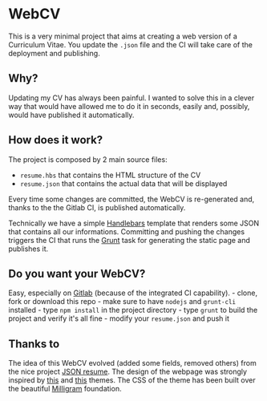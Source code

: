 # WebCV

This is a very minimal project that aims at creating a web version of a Curriculum Vitae.
You update the `.json` file and the CI will take care of the deployment and publishing.


## Why?
Updating my CV has always been painful.
I wanted to solve this in a clever way that would have allowed me to do it in seconds, easily and, possibly, would have published it automatically.


## How does it work?
The project is composed by 2 main source files:
  - `resume.hbs` that contains the HTML structure of the CV
  - `resume.json` that contains the actual data that will be displayed

Every time some changes are committed, the WebCV is re-generated and, thanks to the the Gitlab CI, is published automatically.

Technically we have a simple [Handlebars] template that renders some JSON that contains all our informations. Committing and pushing the changes triggers the CI that runs the [Grunt] task for generating the static page and publishes it.

[Handlebars]: https://handlebarsjs.com/
[Grunt]: https://gruntjs.com/


## Do you want your WebCV?
Easy, especially on [Gitlab] (because of the integrated CI capability).
    - clone, fork or download this repo
    - make sure to have `nodejs` and `grunt-cli` installed
    - type `npm install` in the project directory
    - type `grunt` to build the project and verify it's all fine
    - modify your `resume.json` and push it

[Gitlab]: https://gitlab.com/


## Thanks to
The idea of this WebCV evolved (added some fields, removed others) from the nice project [JSON resume].
The design of the webpage was strongly inspired by [this](https://github.com/phoinixi/jsonresume-theme-spartan) and [this](https://github.com/phoinixi/jsonresume-theme-stackoverflow) themes.
The CSS of the theme has been built over the beautiful [Milligram] foundation.

[JSON resume]: http://jsonresume.org/
[Milligram]: https://milligram.io/
